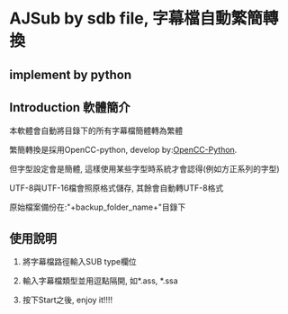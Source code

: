 # AJSub by sdb file, 字幕檔自動繁簡轉換

## implement by python

## Introduction 軟體簡介

本軟體會自動將目錄下的所有字幕檔簡體轉為繁體

繁簡轉換是採用OpenCC-python, develop by:[OpenCC-Python](https://github.com/yichen0831/opencc-python).

但字型設定會是簡體, 這樣使用某些字型時系統才會認得(例如方正系列的字型)

UTF-8與UTF-16檔會照原格式儲存, 其餘會自動轉UTF-8格式

原始檔案備份在:"+backup_folder_name+"目錄下

## 使用說明

1. 將字幕檔路徑輸入SUB type欄位

2. 輸入字幕檔類型並用逗點隔開, 如*.ass, *.ssa

3. 按下Start之後, enjoy it!!!!
